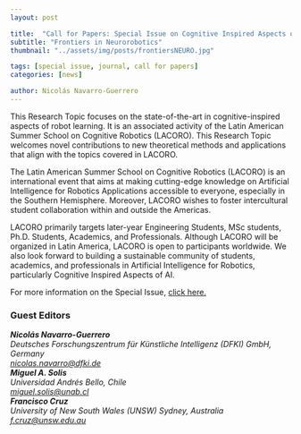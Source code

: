 ```yaml
---
layout: post

title:  "Call for Papers: Special Issue on Cognitive Inspired Aspects of Robot Learning"
subtitle: "Frontiers in Neurorobotics"
thumbnail: "../assets/img/posts/frontiersNEURO.jpg"

tags: [special issue, journal, call for papers]
categories: [news]

author: Nicolás Navarro-Guerrero
---
```

This Research Topic focuses on the state-of-the-art in cognitive-inspired aspects of robot learning. It is an associated activity of the Latin American Summer School on Cognitive Robotics (LACORO). This Research Topic welcomes novel contributions to new theoretical methods and applications that align with the topics covered in LACORO.

The Latin American Summer School on Cognitive Robotics (LACORO) is an international event that aims at making cutting-edge knowledge on Artificial Intelligence for Robotics Applications accessible to everyone, especially in the Southern Hemisphere. Moreover, LACORO wishes to foster intercultural student collaboration within and outside the Americas.

LACORO primarily targets later-year Engineering Students, MSc students, Ph.D. Students, Academics, and Professionals. Although LACORO will be organized in Latin America, LACORO is open to participants worldwide. We also look forward to building a sustainable community of students, academics, and professionals in Artificial Intelligence for Robotics, particularly Cognitive Inspired Aspects of AI. 

For more information on the Special Issue, <a target="_blank" href="https://www.frontiersin.org/research-topics/42299/cognitive-inspired-aspects-of-robot-learning">click here.</a>

<!--more-->

<h3>Guest Editors</h3>
<address>
<strong>Nicolás Navarro-Guerrero</strong> <a target="_blank" href="https://nicolas-navarro-guerrero.github.io/"><i class="fas fa-link"></i></a><br>
Deutsches Forschungszentrum für Künstliche Intelligenz (DFKI) GmbH, Germany<br>
<a href="mailto:nicolas.navarro@dfki.de">nicolas.navarro@dfki.de</a><br>
</address>

<address>
<strong>Miguel A. Solis</strong> <a target="_blank" href="https://www.innovacionyrobotica.com/miguel.solis/"><i class="fas fa-link"></i></a><br>
Universidad Andrés Bello, Chile<br>
<a href="mailto:miguel.solis@unab.cl">miguel.solis@unab.cl</a><br>
</address>

<address>
<strong>Francisco Cruz</strong> <a target="_blank" href="https://www.franciscocruz.cl/"><i class="fas fa-link"></i></a><br>
University of New South Wales (UNSW) Sydney, Australia<br>
<a href="mailto:f.cruz@unsw.edu.au">f.cruz@unsw.edu.au</a><br>
</address>

